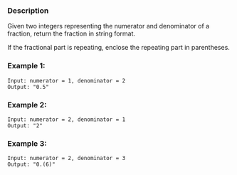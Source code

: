 ### Description

Given two integers representing the numerator and denominator of a fraction, return the fraction in string format.

If the fractional part is repeating, enclose the repeating part in parentheses.

### Example 1:

```
Input: numerator = 1, denominator = 2
Output: "0.5"
```

### Example 2:

```
Input: numerator = 2, denominator = 1
Output: "2"
```

### Example 3:

```
Input: numerator = 2, denominator = 3
Output: "0.(6)"
```
